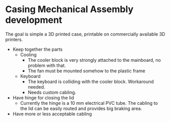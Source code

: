 # Casing Mechanical Assembly development

The goal is simple a 3D printed case, printable on commercially available 3D printers.

[](State_2022-11-18.png)

- Keep together the parts
	- Cooling
		- The cooler block is very strongly attached to the mainboard, no problem with that.
		- The fan must be mounted somehow to the plastic frame
	- Keyboard
		- The keyboard is colliding with the cooler block. Workaround needed.
		- Needs custom cabling.
- Have hinge for closing the lid
	- Currently the hinge is a 10 mm electrical PVC tube. The cabling to the lid can be easily routed and provides big braking area.
- Have more or less acceptable cabling
